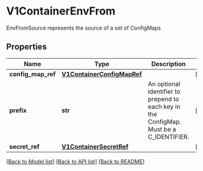 # V1ContainerEnvFrom

EnvFromSource represents the source of a set of ConfigMaps
## Properties
Name | Type | Description | Notes
------------ | ------------- | ------------- | -------------
**config_map_ref** | [**V1ContainerConfigMapRef**](V1ContainerConfigMapRef.md) |  | [optional] 
**prefix** | **str** | An optional identifier to prepend to each key in the ConfigMap. Must be a C_IDENTIFIER. | [optional] 
**secret_ref** | [**V1ContainerSecretRef**](V1ContainerSecretRef.md) |  | [optional] 

[[Back to Model list]](../README.md#documentation-for-models) [[Back to API list]](../README.md#documentation-for-api-endpoints) [[Back to README]](../README.md)


